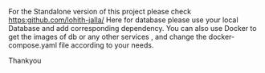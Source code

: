For the Standalone version of this project please check [https:github.com/lohith-jalla/](https://github.com/lohith-jalla/Job-application)
Here for database please use your local Database and add corresponding dependency.
You can also use Docker to get the images of db or any other services , and change the docker-compose.yaml file according to your needs.

Thankyou
